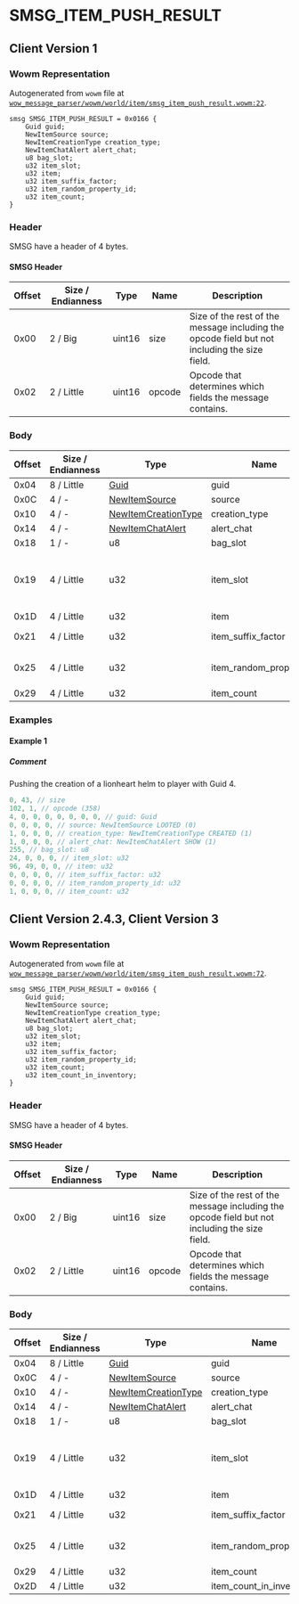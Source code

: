 # SMSG_ITEM_PUSH_RESULT

## Client Version 1

### Wowm Representation

Autogenerated from `wowm` file at [`wow_message_parser/wowm/world/item/smsg_item_push_result.wowm:22`](https://github.com/gtker/wow_messages/tree/main/wow_message_parser/wowm/world/item/smsg_item_push_result.wowm#L22).
```rust,ignore
smsg SMSG_ITEM_PUSH_RESULT = 0x0166 {
    Guid guid;
    NewItemSource source;
    NewItemCreationType creation_type;
    NewItemChatAlert alert_chat;
    u8 bag_slot;
    u32 item_slot;
    u32 item;
    u32 item_suffix_factor;
    u32 item_random_property_id;
    u32 item_count;
}
```
### Header

SMSG have a header of 4 bytes.

#### SMSG Header

| Offset | Size / Endianness | Type   | Name   | Description |
| ------ | ----------------- | ------ | ------ | ----------- |
| 0x00   | 2 / Big           | uint16 | size   | Size of the rest of the message including the opcode field but not including the size field.|
| 0x02   | 2 / Little        | uint16 | opcode | Opcode that determines which fields the message contains.|

### Body

| Offset | Size / Endianness | Type | Name | Comment |
| ------ | ----------------- | ---- | ---- | ------- |
| 0x04 | 8 / Little | [Guid](../types/packed-guid.md) | guid |  |
| 0x0C | 4 / - | [NewItemSource](newitemsource.md) | source |  |
| 0x10 | 4 / - | [NewItemCreationType](newitemcreationtype.md) | creation_type |  |
| 0x14 | 4 / - | [NewItemChatAlert](newitemchatalert.md) | alert_chat |  |
| 0x18 | 1 / - | u8 | bag_slot |  |
| 0x19 | 4 / Little | u32 | item_slot | mangoszero: item slot, but when added to stack: 0xFFFFFFFF |
| 0x1D | 4 / Little | u32 | item |  |
| 0x21 | 4 / Little | u32 | item_suffix_factor | mangoszero: SuffixFactor |
| 0x25 | 4 / Little | u32 | item_random_property_id | mangoszero: random item property id |
| 0x29 | 4 / Little | u32 | item_count |  |

### Examples

#### Example 1

##### Comment

Pushing the creation of a lionheart helm to player with Guid 4.

```c
0, 43, // size
102, 1, // opcode (358)
4, 0, 0, 0, 0, 0, 0, 0, // guid: Guid
0, 0, 0, 0, // source: NewItemSource LOOTED (0)
1, 0, 0, 0, // creation_type: NewItemCreationType CREATED (1)
1, 0, 0, 0, // alert_chat: NewItemChatAlert SHOW (1)
255, // bag_slot: u8
24, 0, 0, 0, // item_slot: u32
96, 49, 0, 0, // item: u32
0, 0, 0, 0, // item_suffix_factor: u32
0, 0, 0, 0, // item_random_property_id: u32
1, 0, 0, 0, // item_count: u32
```
## Client Version 2.4.3, Client Version 3

### Wowm Representation

Autogenerated from `wowm` file at [`wow_message_parser/wowm/world/item/smsg_item_push_result.wowm:72`](https://github.com/gtker/wow_messages/tree/main/wow_message_parser/wowm/world/item/smsg_item_push_result.wowm#L72).
```rust,ignore
smsg SMSG_ITEM_PUSH_RESULT = 0x0166 {
    Guid guid;
    NewItemSource source;
    NewItemCreationType creation_type;
    NewItemChatAlert alert_chat;
    u8 bag_slot;
    u32 item_slot;
    u32 item;
    u32 item_suffix_factor;
    u32 item_random_property_id;
    u32 item_count;
    u32 item_count_in_inventory;
}
```
### Header

SMSG have a header of 4 bytes.

#### SMSG Header

| Offset | Size / Endianness | Type   | Name   | Description |
| ------ | ----------------- | ------ | ------ | ----------- |
| 0x00   | 2 / Big           | uint16 | size   | Size of the rest of the message including the opcode field but not including the size field.|
| 0x02   | 2 / Little        | uint16 | opcode | Opcode that determines which fields the message contains.|

### Body

| Offset | Size / Endianness | Type | Name | Comment |
| ------ | ----------------- | ---- | ---- | ------- |
| 0x04 | 8 / Little | [Guid](../types/packed-guid.md) | guid |  |
| 0x0C | 4 / - | [NewItemSource](newitemsource.md) | source |  |
| 0x10 | 4 / - | [NewItemCreationType](newitemcreationtype.md) | creation_type |  |
| 0x14 | 4 / - | [NewItemChatAlert](newitemchatalert.md) | alert_chat |  |
| 0x18 | 1 / - | u8 | bag_slot |  |
| 0x19 | 4 / Little | u32 | item_slot | mangoszero: item slot, but when added to stack: 0xFFFFFFFF |
| 0x1D | 4 / Little | u32 | item |  |
| 0x21 | 4 / Little | u32 | item_suffix_factor | mangoszero: SuffixFactor |
| 0x25 | 4 / Little | u32 | item_random_property_id | mangoszero: random item property id |
| 0x29 | 4 / Little | u32 | item_count |  |
| 0x2D | 4 / Little | u32 | item_count_in_inventory |  |

